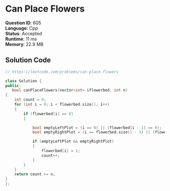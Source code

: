 # Can Place Flowers

**Question ID**: 605  
**Language**: Cpp  
**Status**: Accepted  
**Runtime**: 11 ms  
**Memory**: 22.9 MB  

## Solution Code
```cpp
// https://leetcode.com/problems/can-place-flowers

class Solution {
public:
   bool canPlaceFlowers(vector<int> &flowerbed, int n)
{
    int count = 0;
    for (int i = 0; i < flowerbed.size(); i++)
    {
        if (flowerbed[i] == 0)
        {

            bool emptyLeftPlot = (i == 0) || (flowerbed[i - 1] == 0);
            bool emptyRightPlot = (i == flowerbed.size() - 1) || (flowerbed[i + 1] == 0);

            if (emptyLeftPlot && emptyRightPlot)
            {
                flowerbed[i] = 1;
                count++;
            }
        }
    }
    return count >= n;
}
};
```
